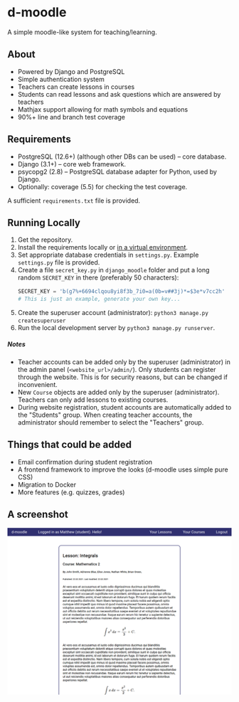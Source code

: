 # d-moodle
A simple moodle-like system for teaching/learning.

## About
- Powered by Django and PostgreSQL
- Simple authentication system
- Teachers can create lessons in courses
- Students can read lessons and ask questions which are answered by teachers
- Mathjax support allowing for math symbols and equations
- 90%+ line and branch test coverage

## Requirements
- PostgreSQL (12.6+) (although other DBs can be used) – core database.
- Django (3.1+) – core web framework.
- psycopg2 (2.8) – PostgreSQL database adapter for Python, used by Django.
- Optionally: coverage (5.5) for checking the test coverage.

A sufficient `requirements.txt` file is provided.

## Running Locally
1. Get the repository.
2. Install the requirements locally or [in a virtual environment](https://docs.python.org/3/tutorial/venv.html).
3. Set appropriate database credentials in `settings.py`. Example `settings.py` file is provided.
4. Create a file `secret_key.py` in `django_moodle` folder and put a long random `SECRET_KEY` in there (preferably 50 characters):
    ```python
    SECRET_KEY = 'b(g7%+6694clqou8yi8f3b_7i0=a(0b=v##3j)*=$3e*v7cc2h'
    # This is just an example, generate your own key...
    ```
5. Create the superuser account (administrator): `python3 manage.py createsuperuser`
6. Run the local development server by `python3 manage.py runserver`.

##### Notes
- Teacher accounts can be added only by the superuser (administrator) in the admin panel (`<website_url>/admin/`). Only students can register through the website. This is for security reasons, but can be changed if inconvenient.
- New `Course` objects are added only by the superuser (administrator). Teachers can only add lessons to existing courses.
- During website registration, student accounts are automatically added to the "Students" group. When creating teacher accounts, the administrator should remember to select the "Teachers" group.

## Things that could be added
- Email confirmation during student registration
- A frontend framework to improve the looks (d-moodle uses simple pure CSS)
- Migration to Docker
- More features (e.g. quizzes, grades)

## A screenshot
![Screenshot](https://raw.githubusercontent.com/lkk7/d-moodle/master/screenshot.png)
